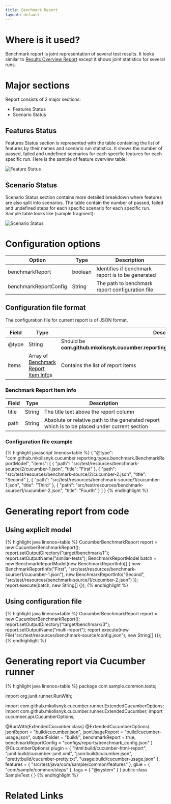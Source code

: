```yaml
---
title: Benchmark Report
layout: default
---
```


# Where is it used?

Benchmark report is joint representation of several test results. It looks similar to [Results Overview Report](/overview-report) except it shows joint statistics for several runs.

# Major sections

Report consists of 2 major sections:

* Features Status
* Scenario Status

## Features Status

Features Status section is represented with the table containing the list of features by their names and scenario run statistics.
It shows the number of passed, failed and undefined scenarios for each specific features for each specific run. 
Here is the sample of feature overview table:

![Feature Status](/cucumber-reports/images/benchmark/feature-status.png)


## Scenario Status

Scenario Status section contains more detailed breakdown where features are also split into scenarios.
The table contain the number of passed, failed and undefined steps for each specific scenario for each specific run.
Sample table looks like (sample fragment):

![Scenario Status](/cucumber-reports/images/overview-report/scenario-status.png)

# Configuration options

| Option | Type | Description |
| ------ | ---- | ----------- |
| benchmarkReport | boolean | Identifies if benchmark report is to be generated |
| benchmarkReportConfig | String | The path to benchmark report configuration file |

## Configuration file format

The configuration file for current report is of JSON format.

| Field | Type | Description |
| ------ | ---- | ----------- |
| @type | String | Should be **com.github.mkolisnyk.cucumber.reporting.types.benchmark.BenchmarkReportModel** |
| items | Array of [Benchmark Report Item Info](#benchmark-report-item-info)s | Contains the list of report items |

### Benchmark Report Item Info

| Field | Type | Description |
| ------ | ---- | ----------- |
| title | String | The title text above the report column |
| path  | String | Absolute or relative path to the generated report which is to be placed under current section |

### Configuration file example

{% highlight javascript linenos=table %}
{
  "@type": "com.github.mkolisnyk.cucumber.reporting.types.benchmark.BenchmarkReportModel", 
  "items": [
    {
      "path": "src/test/resources/benchmark-source/2/cucumber-1.json", 
      "title": "First"
    }, 
    {
      "path": "src/test/resources/benchmark-source/2/cucumber-2.json", 
      "title": "Second"
    },
    {
      "path": "src/test/resources/benchmark-source/1/cucumber-1.json", 
      "title": "Third"
    }, 
    {
      "path": "src/test/resources/benchmark-source/1/cucumber-2.json", 
      "title": "Fourth"
    }
  ]
}
{% endhighlight %}

# Generating report from code

## Using explicit model

{% highlight java linenos=table %}
		CucumberBenchmarkReport report = new CucumberBenchmarkReport();
        report.setOutputDirectory("target/benchmark/1");
        report.setOutputName("similar-tests");
        BenchmarkReportModel batch = new BenchmarkReportModel(new BenchmarkReportInfo[] {
                new BenchmarkReportInfo("First", "src/test/resources/benchmark-source/1/cucumber-1.json"),
                new BenchmarkReportInfo("Second", "src/test/resources/benchmark-source/1/cucumber-2.json")
        });
        report.execute(batch, new String[] {});
{% endhighlight %}

## Using configuration file

{% highlight java linenos=table %}
        CucumberBenchmarkReport report = new CucumberBenchmarkReport();
        report.setOutputDirectory("target/benchmark/3");
        report.setOutputName("multi-report");
        report.execute(new File("src/test/resources/benchmark-source/config.json"), new String[] {});
{% endhighlight %}

# Generating report via Cucumber runner

{% highlight java linenos=table %}
package com.sample.common.tests;

import org.junit.runner.RunWith;

import com.github.mkolisnyk.cucumber.runner.ExtendedCucumberOptions;
import com.github.mkolisnyk.cucumber.runner.ExtendedCucumber;
import cucumber.api.CucumberOptions;

@RunWith(ExtendedCucumber.class)
@ExtendedCucumberOptions(
		jsonReport = "build/cucumber.json",
		jsonUsageReport = "build/cucumber-usage.json",
		outputFolder = "build/",
		benchmarkReport = true,
		benchmarkReportConfig = "configs/reports/benchmark_config.json"
		)
@CucumberOptions(
        plugin = { "html:build/cucumber-html-report",
        		"junit:build/cucumber-junit.xml",
                "json:build/cucumber.json",
                "pretty:build/cucumber-pretty.txt",
                "usage:build/cucumber-usage.json"
                },
        features = { "src/test/java/com/sample/common/features" },
        glue = { "com/sample/common/steps" },
        tags = { "@system" }
)
public class SampleTest {
}
{% endhighlight %}


# Related Links

